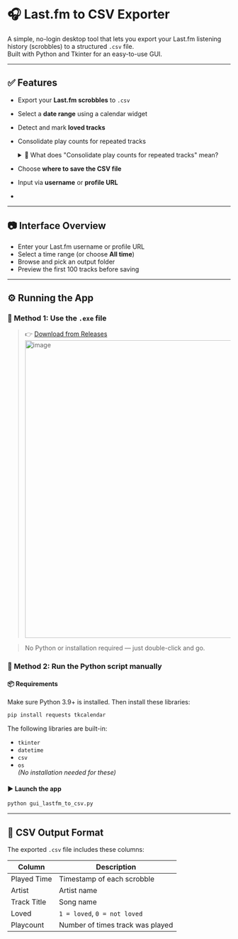 # 🎧 Last.fm to CSV Exporter

A simple, no-login desktop tool that lets you export your Last.fm listening history (scrobbles) to a structured `.csv` file.  
Built with Python and Tkinter for an easy-to-use GUI.

---

## ✅ Features

- Export your **Last.fm scrobbles** to `.csv`
- Select a **date range** using a calendar widget
- Detect and mark **loved tracks**
- Consolidate play counts for repeated tracks
      <details>
      <summary>🤔 What does "Consolidate play counts for repeated tracks" mean?</summary>

    When a track is played multiple times during the selected date range,  
    the app groups all those plays into **one row** in the CSV.
    
    - ✅ `Playcount` shows **how many times** you played the same track
    - 🕒 `Played Time` reflects the **most recent play**
    - ❤️ `Loved` is set to 1 if **any** of the plays were loved

    This keeps your data **clean and compact**, without duplicates.
    
    </details>

- Choose **where to save the CSV file**
- Input via **username** or **profile URL**
- 

---

## 📷 Interface Overview

- Enter your Last.fm username or profile URL
- Select a time range (or choose **All time**)
- Browse and pick an output folder
- Preview the first 100 tracks before saving

---

## ⚙️ Running the App

### 🚀 Method 1: Use the `.exe` file

> 👉 [Download from Releases](https://github.com/BadHumanX/LastFM-to-CSV/releases/tag/new)
> <img width="862" height="672" alt="image" src="https://github.com/user-attachments/assets/e85fbcfd-f19e-4a90-ae28-a7550fd06915" />

 
> No Python or installation required — just double-click and go.

### 🧪 Method 2: Run the Python script manually

#### 📦 Requirements

Make sure Python 3.9+ is installed. Then install these libraries:

```bash
pip install requests tkcalendar
```

The following libraries are built-in:
- `tkinter`
- `datetime`
- `csv`
- `os`  
*(No installation needed for these)*

#### ▶️ Launch the app

```bash
python gui_lastfm_to_csv.py
```

---

## 📂 CSV Output Format

The exported `.csv` file includes these columns:

| Column       | Description                      |
|--------------|----------------------------------|
| Played Time  | Timestamp of each scrobble       |
| Artist       | Artist name                      |
| Track Title  | Song name                        |
| Loved        | `1 = loved`, `0 = not loved`     |
| Playcount    | Number of times track was played |
